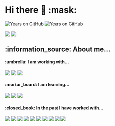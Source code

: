 <h1> Hi there 👋 :mask:</h1>

![Years on GitHub](https://badges.pufler.dev/years/cstringer17?color=404040&style=flat-square)
![Years on GitHub](https://badges.pufler.dev/repos/cstringer17?color=404040&style=flat-square)

<a>
  <img align="center" src="https://github-readme-stats.vercel.app/api?username=cstringer17&theme=omni&count_private=true&hide_border=true&line_height=24&show_icons=true" />
</a>
<a href="https://github.com/cstringer17?tab=repositories">
  <img align="center" src="https://github-readme-stats.vercel.app/api/top-langs/?username=cstringer17&layout=compact&theme=omni&langs_count=8&hide_border=true" />
</a>

<br>
<h2>:information_source: About me...</h2>

<div align="left">
<div>
<h4>:umbrella: I am working with...</h4>
<img src="https://img.shields.io/badge/Java-%23404040.svg?&style=flat-square&logo=Java"/>
<img src="https://img.shields.io/badge/Apache_Maven-%23404040.svg?&style=flat-square&logo=Apache-Maven"/>
<img src="https://img.shields.io/badge/docker-%23404040.svg?&style=flat-square&logo=docker"/>

</div>
  <div align="left">
<div>
<h4>:mortar_board: I am learning...</h4>

<img src="https://img.shields.io/badge/Next.js-%23404040.svg?&style=flat-square&logo=next-js"/>
<img src="https://img.shields.io/badge/Tailwind-%23404040.svg?&style=flat-square&logo=tailwind-css"/>
<img src="https://img.shields.io/badge/docker-%23404040.svg?&style=flat-square&logo=docker"/>

</div>
<div>
<h4>:closed_book: In the past I have worked with...</h4>
<img src="https://img.shields.io/badge/javascript%20-%23404040.svg?&style=flat-square&logo=javascript"/>
<img src="https://img.shields.io/badge/html5%20-%23404040.svg?&style=flat-square&logo=html5"/>
<img src="https://img.shields.io/badge/css3%20-%23404040.svg?&style=flat-square&logo=css3"/>
<img src="https://img.shields.io/badge/git%20-%23404040.svg?&style=flat-square&logo=git"/>
<img src="https://img.shields.io/badge/github%20-%23404040.svg?&style=flat-square&logo=github"/>
<img src="https://img.shields.io/badge/mysql-%23404040.svg?&style=flat-square&logo=mysql"/>
<img src="https://img.shields.io/badge/PowerShell-%23404040.svg?&style=flat-square&logo=PowerShell"/>
<img src="https://img.shields.io/badge/Vue-%23404040.svg?&style=flat-square&logo=Vue.js"/>
  <img src="https://img.shields.io/badge/php-%23404040.svg?&style=flat-square&logo=php"/>
  <img src="https://img.shields.io/badge/terraform-%23404040.svg?&style=flat-square&logo=terraform"/>
</div>
</div>
